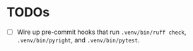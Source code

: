 # TODOs

- [ ] Wire up pre-commit hooks that run `.venv/bin/ruff check`, `.venv/bin/pyright`, and `.venv/bin/pytest`.
